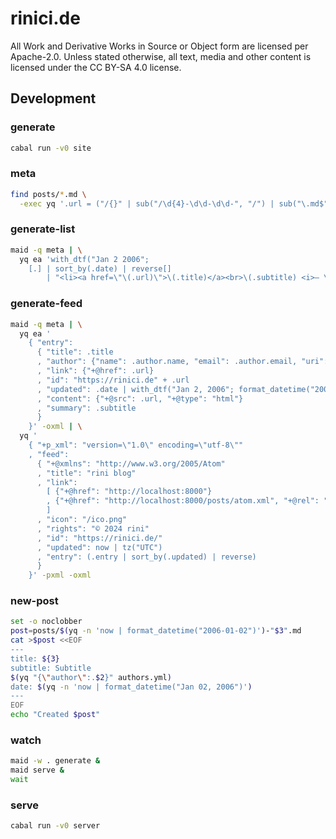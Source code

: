 # rinici.de

All Work and Derivative Works in Source or Object form are licensed per Apache-2.0. Unless stated
otherwise, all text, media and other content is licensed under the CC BY-SA 4.0 license.

## Development

<!-- maid-tasks -->

### generate

```sh
cabal run -v0 site
```

### meta

```sh
find posts/*.md \
  -exec yq '.url = ("/{}" | sub("/\d{4}-\d\d-\d\d-", "/") | sub("\.md$", ""))' -f extract '{}' ';'
```

### generate-list

```sh
maid -q meta | \
  yq ea 'with_dtf("Jan 2 2006";
    [.] | sort_by(.date) | reverse[]
        | "<li><a href=\"\(.url)\">\(.title)</a><br>\(.subtitle) <i>— \(.author.name) on \(.date)</i>")'
```

### generate-feed

```sh
maid -q meta | \
  yq ea '
    { "entry":
      { "title": .title
      , "author": {"name": .author.name, "email": .author.email, "uri": .author.url}
      , "link": {"+@href": .url}
      , "id": "https://rinici.de" + .url
      , "updated": .date | with_dtf("Jan 2, 2006"; format_datetime("2006-01-02T15:04:05Z07:00"))
      , "content": {"+@src": .url, "+@type": "html"}
      , "summary": .subtitle
      }
    }' -oxml | \
  yq '
    { "+p_xml": "version=\"1.0\" encoding=\"utf-8\""
    , "feed":
      { "+@xmlns": "http://www.w3.org/2005/Atom"
      , "title": "rini blog"
      , "link":
        [ {"+@href": "http://localhost:8000"}
        , {"+@href": "http://localhost:8000/posts/atom.xml", "+@rel": "self"}
        ]
      , "icon": "/ico.png"
      , "rights": "© 2024 rini"
      , "id": "https://rinici.de/"
      , "updated": now | tz("UTC")
      , "entry": (.entry | sort_by(.updated) | reverse)
      }
    }' -pxml -oxml
```

### new-post

```sh
set -o noclobber
post=posts/$(yq -n 'now | format_datetime("2006-01-02")')-"$3".md
cat >$post <<EOF
---
title: ${3}
subtitle: Subtitle
$(yq "{\"author\":.$2}" authors.yml)
date: $(yq -n 'now | format_datetime("Jan 02, 2006")')
---
EOF
echo "Created $post"
```

### watch

```sh
maid -w . generate &
maid serve &
wait
```

### serve

```sh
cabal run -v0 server
```
